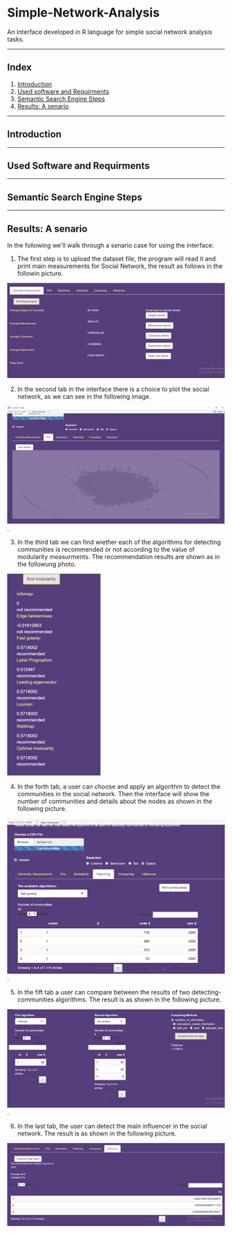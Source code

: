 # Simple-Network-Analysis
An interface developed in R language for simple social network analysis tasks.

---

## Index
1. [Introduction](#introduction)
2. [Used software and Requirments](#used-software-and-requirments)
3. [Semantic Search Engine Steps](#semantic-search-engine-steps)
4. [Results: A senario](#results:-A-senario)

---
## Introduction

--- 
## Used Software and Requirments


--- 
## Semantic Search Engine Steps



---
## Results: A senario
In the following we'll walk through a senario case for using the interface:

1. The first step is to upload the dataset file, the program will read it and print main measurements for Social Network, the result as follows in the followin picture.

![alt text](https://github.com/Nemat-Allah-Aloush/Simple-Network-Analysis/blob/562c571a44c54a9748e5afda5f432ea65b7f063a/images/Calculating%20Centraity%20Measurments.png "Calculating Measurements")

2. In the second tab in the interface there is a choice to plot the social network, as we can see in the following image.

![alt text](https://github.com/Nemat-Allah-Aloush/Simple-Network-Analysis/blob/562c571a44c54a9748e5afda5f432ea65b7f063a/images/Plot.png "Plotting the social network").

3. In the third tab we can find wiether each of the algorithms for detecting communities is recommended or not according to the value of modularity measurments. The recommendation results are shown as in the followung photo.

![alt text](https://github.com/Nemat-Allah-Aloush/Simple-Network-Analysis/blob/562c571a44c54a9748e5afda5f432ea65b7f063a/images/Modularity%20and%20recommendation.png "Recommending Algorithms")

4. In the forth tab, a user can choose and apply an algorithm to detect the communities in the social network. Then the interface will show the number of communities and details about the nodes as shown in the following picture. 

![alt text](https://github.com/Nemat-Allah-Aloush/Simple-Network-Analysis/blob/562c571a44c54a9748e5afda5f432ea65b7f063a/images/Detecting%20communities.png "Detecting Communities").

5. In the fift tab a user can compare between the results of two detecting-communities algorithms. The result is as shown in the following picture.

![alt text](https://github.com/Nemat-Allah-Aloush/Simple-Network-Analysis/blob/562c571a44c54a9748e5afda5f432ea65b7f063a/images/Comparing%20different%20algorithms.png "Comparing Algorithms").

6. In the last tab, the user can detect the main influencer in the social network. The result is as shown in the following picture. 

![alt text](https://github.com/Nemat-Allah-Aloush/Simple-Network-Analysis/blob/562c571a44c54a9748e5afda5f432ea65b7f063a/images/Finding%20Influencer.png "finding Influencer")
